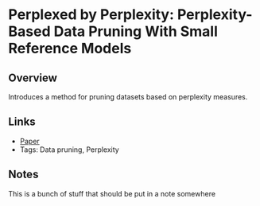
# Perplexed by Perplexity: Perplexity-Based Data Pruning With Small Reference Models

## Overview
Introduces a method for pruning datasets based on perplexity measures.

## Links
- [Paper](https://doi.org/10.48550/arXiv.2405.20541)
- Tags: Data pruning, Perplexity

## Notes
This is a bunch of stuff that should be put in a note somewhere

